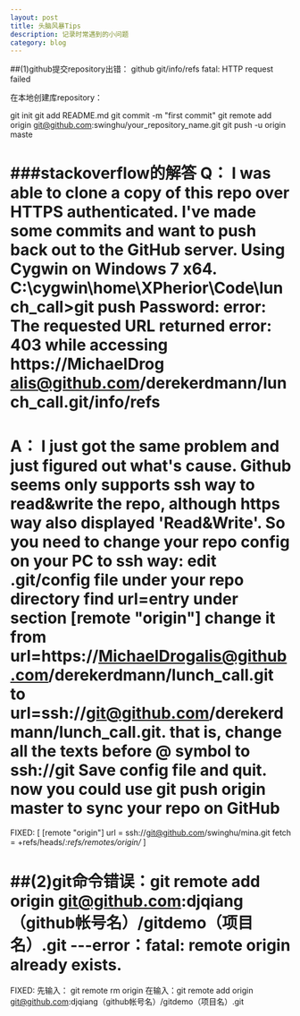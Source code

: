 ```yaml
---
layout: post
title: 头脑风暴Tips
description: 记录时常遇到的小问题
category: blog
---
```

##(1)github提交repository出错： github  git/info/refs  fatal: HTTP request failed

在本地创建库repository：

git init
git add README.md
git commit -m "first commit"
git remote add origin git@github.com:swinghu/your_repository_name.git
git push -u origin maste

###stackoverflow的解答
Q：
I was able to clone a copy of this repo over HTTPS authenticated. I've made some commits and want to push back out to the GitHub server. Using Cygwin on Windows 7 x64.
C:\cygwin\home\XPherior\Code\lunch_call>git push
Password:
error: The requested URL returned error: 403 while accessing https://MichaelDrog
alis@github.com/derekerdmann/lunch_call.git/info/refs
===
A：
I just got the same problem and just figured out what's cause.
Github seems only supports ssh way to read&write the repo, although https way also displayed 'Read&Write'.
So you need to change your repo config on your PC to ssh way:
edit .git/config file under your repo directory
find url=entry under section [remote "origin"]
change it from url=https://MichaelDrogalis@github.com/derekerdmann/lunch_call.git to url=ssh://git@github.com/derekerdmann/lunch_call.git. that is, change all the texts before @ symbol to ssh://git
Save config file and quit. now you could use git push origin master to sync your repo on GitHub
===
FIXED:
[
[remote "origin"]
	url = ssh://git@github.com/swinghu/mina.git
	fetch = +refs/heads/*:refs/remotes/origin/*
] 

 
##(2)git命令错误：git remote add origin git@github.com:djqiang（github帐号名）/gitdemo（项目名）.git 
  ---error：fatal: remote origin already exists.
===
FIXED:
先输入： git remote rm origin
在输入：git remote add origin git@github.com:djqiang（github帐号名）/gitdemo（项目名）.git 
  
  
  
  